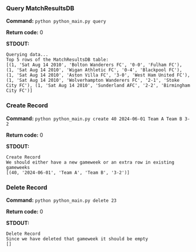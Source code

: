 ### Query MatchResultsDB

**Command:** `python python_main.py query`

**Return code:** 0

**STDOUT:**
```plaintext
Querying data...
Top 5 rows of the MatchResultsDB table:
[(1, 'Sat Aug 14 2010', 'Bolton Wanderers FC', '0-0', 'Fulham FC'), (1, 'Sat Aug 14 2010', 'Wigan Athletic FC', '0-4', 'Blackpool FC'), (1, 'Sat Aug 14 2010', 'Aston Villa FC', '3-0', 'West Ham United FC'), (1, 'Sat Aug 14 2010', 'Wolverhampton Wanderers FC', '2-1', 'Stoke City FC'), (1, 'Sat Aug 14 2010', 'Sunderland AFC', '2-2', 'Birmingham City FC')]

```

### Create Record

**Command:** `python python_main.py create 40 2024-06-01 Team A Team B 3-2`

**Return code:** 0

**STDOUT:**
```plaintext
Create Record
We should either have a new gameweek or an extra row in existing gameweeks
[(40, '2024-06-01', 'Team A', 'Team B', '3-2')]

```

### Delete Record

**Command:** `python python_main.py delete 23`

**Return code:** 0

**STDOUT:**
```plaintext
Delete Record
Since we have deleted that gameweek it should be empty
[]

```

